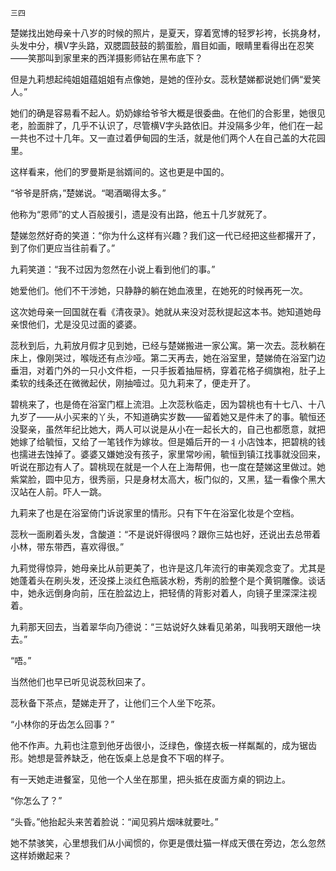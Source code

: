     三四 

   楚娣找出她母亲十八岁的时候的照片，是夏天，穿着宽博的轻罗衫袴，长挑身材，头发中分，横V字头路，双腮圆鼓鼓的鹅蛋脸，眉目如画，眼睛里看得出在忍笑——笑那叫到家里来的西洋摄影师钻在黑布底下？

   但是九莉想起纯姐姐蕴姐姐有点像她，是她的侄孙女。蕊秋楚娣都说她们俩“爱笑人。”

   她们的确是容易看不起人。奶奶嫁给爷爷大概是很委曲。在他们的合影里，她很见老，脸面胖了，几乎不认识了，尽管横V字头路依旧。并没隔多少年，他们在一起一共也不过十几年。又一直过着伊甸园的生活，就是他们两个人在自己盖的大花园里。

   这样看来，他们的罗曼斯是翁婿间的。这也更是中国的。

   “爷爷是肝病，”楚娣说。“喝酒暍得太多。”

   他称为“恩师”的丈人百般援引，遗是没有出路，他五十几岁就死了。

   楚娣忽然好奇的笑道：“你为什么这样有兴趣？我们这一代已经把这些都撂开了，到了你们更应当往前看了。”

   九莉笑道：“我不过因为忽然在小说上看到他们的事。”

   她爱他们。他们不干涉她，只静静的躺在她血液里，在她死的时候再死一次。

   这次她母亲一回国就在看《清夜录》。她就从来没对蕊秋提起这本书。她知道她母亲恨他们，尤是没见过面的婆婆。

   蕊秋到后，九莉放月假才见到她，已经与楚娣搬进一家公寓。第一次去。蕊秋躺在床上，像刚哭过，喉咙还有点沙哑。第二天再去，她在浴室里，楚娣倚在浴室门边垂泪，对着门外的一只小文件柜，一只手扳着抽屉柄，穿着花格子绸旗袍，肚子上柔软的线条还在微微起伏，刚抽噎过。见九莉来了，便走开了。

   碧桃来了，也是倚在浴室门框上流泪。上次蕊秋临走，因为碧桃也有十七八、十八九岁了——从小买来的丫头，不知道确实岁数——留着她又是件未了的事。毓恒还没娶亲，虽然年纪比她大，两人可以说是从小在一起长大的，自己也都愿意，就把她嫁了给毓恒，又给了一笔钱作为嫁妆。但是婚后开的一丬小店蚀本，把碧桃的钱也擩进去蚀掉了。婆婆又嫌她没有孩子，家里常吵闹，毓恒到镇江找事就没回来，听说在那边有人了。碧桃现在就是一个人在上海帮佣，也一度在楚娣这里做过。她紫棠脸，圆中见方，很秀丽，只是身材太高大，板门似的，又黑，猛一看像个黑大汉站在人前。吓人一跳。

   九莉来了也是在浴室倚门诉说家里的情形。只有下午在浴室化妆是个空档。

   蕊秋一面刷着头发，含酸道：“不是说奸得很吗？跟你三姑也好，还说出去总带着小林，带东带西，喜欢得很。”

   九莉觉得惊异，她母亲比从前更美了，也许是这几年流行的审美观念变了。尤其是她蓬着头在刷头发，还没搽上淡红色瓶装水粉，秀削的脸整个是个黄铜雕像。谈话中，她永远倒身向前，压在脸盆边上，把轻倩的背影对着人，向镜子里深深注视着。

   九莉那天回去，当着翠华向乃德说：“三姑说好久妹看见弟弟，叫我明天跟他一块去。”

   “唔。”

   当然他们也早已听见说蕊秋回来了。

   蕊秋备下茶点，楚娣走开了，让他们三个人坐下吃茶。

   “小林你的牙齿怎么回事？”

   他不作声。九莉也注意到他牙齿很小，泛绿色，像搓衣板一样粼粼的，成为锯齿形。她想是营养缺乏，他在饭桌上总是食不下咽的样子。

   有一天她走进餐室，见他一个人坐在那里，把头抵在皮面方桌的铜边上。

   “你怎么了？”

   “头昏。”他抬起头来苦着脸说：“闻见鸦片烟味就要吐。”

   她不禁骇笑，心里想我们从小闻惯的，你更是偎灶猫一样成天偎在旁边，怎么忽然这样娇嫩起来？

